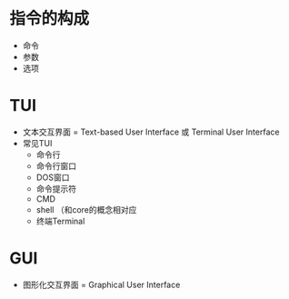 # 指令的构成

- 命令
- 参数
- 选项

# TUI

- 文本交互界面 = Text-based User Interface 或 Terminal User Interface
- 常见TUI
  - 命令行
  - 命令行窗口
  - DOS窗口
  - 命令提示符
  - CMD
  - shell （和core的概念相对应
  - 终端Terminal

# GUI

- 图形化交互界面 = Graphical User Interface
